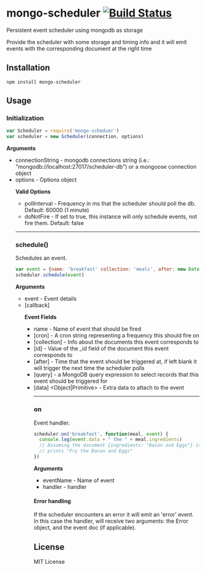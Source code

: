 mongo-scheduler [![Build Status](https://travis-ci.org/jamplify/mongo-scheduler.png)](https://travis-ci.org/jamplify/mongo-scheduler)
==================

Persistent event scheduler using mongodb as storage

Provide the scheduler with some storage and timing info and it will emit events with the corresponding document at the right time

Installation
------------

`npm install mongo-scheduler`

Usage
-----

### Initialization

```javascript
var Scheduler = require('mongo-scheduer')
var scheduler = new Scheduler(connection, options)
```

__Arguments__
* connectionString <String or Object> - mongodb connections string (i.e.: "mongodb://localhost:27017/scheduler-db") or a mongoose connection object
* options <Object> - Options object

__Valid Options__
* pollInterval <Number> - Frequency in ms that the scheduler should poll the db. Default: 60000 (1 minute)
* doNotFire <bool> - If set to true, this instance will only schedule events, not fire them. Default: false

---------------------------------------

### schedule()

Schedules an event.

```javascript
var event = {name: 'breakfast' collection: 'meals', after: new Date(), data: 'Fry'}
scheduler.schedule(event)
```

__Arguments__
* event <Object> - Event details
* [callback] <Function>

__Event Fields__
* name <String> - Name of event that should be fired
* [cron] <String> - A cron string representing a frequency this should fire on
* [collection] <Object> - Info about the documents this event corresponds to
* [id] <ObjectId> - Value of the _id field of the document this event corresponds to
* [after] <Date> - Time that the event should be triggered at, if left blank it will trigger the next time the scheduler polls
* [query] <Object> - a MongoDB query expression to select records that this event should be triggered for
* [data] <Object|Primitive> - Extra data to attach to the event



---------------------------------------

### on

Event handler.

```javascript
scheduler.on('breakfast', function(meal, event) {
  console.log(event.data + " the " + meal.ingredients)
  // Assuming the document {ingredients: "Bacon and Eggs"} is in the meals collection
  // prints "Fry the Bacon and Eggs"
})
```
__Arguments__
* eventName <String> - Name of event
* handler <Function> - handler


#### Error handling
If the scheduler encounters an error it will emit an 'error' event. In this case the handler, will receive two arguments: the Error object, and the event doc (if applicable).

License
-------

MIT License
